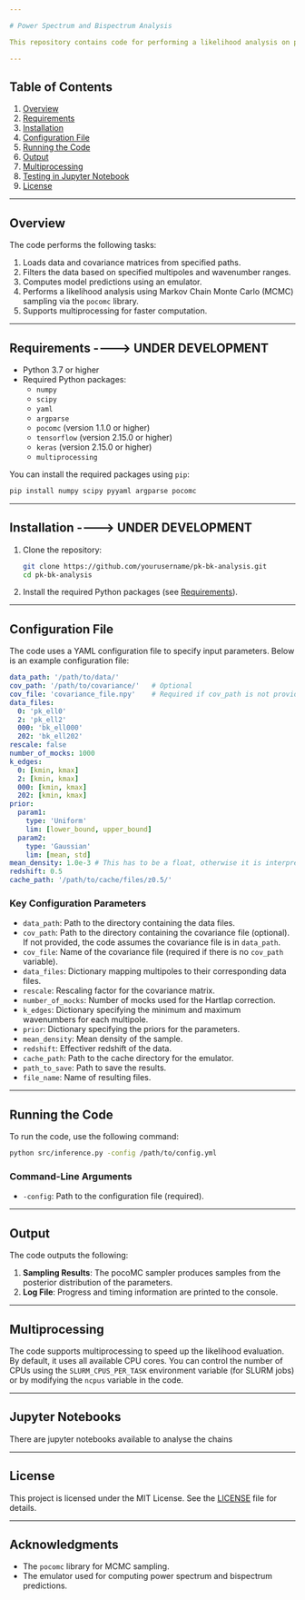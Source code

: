 ```yaml
---

# Power Spectrum and Bispectrum Analysis

This repository contains code for performing a likelihood analysis on power spectrum (`Pk`) and bispectrum (`Bk`) data using the emulator BIKER. The code is designed to work with `yml` configuration files, allowing for flexible and reproducible analysis.

---
```


## Table of Contents

1. [Overview](#overview)
2. [Requirements](#requirements)
3. [Installation](#installation)
4. [Configuration File](#configuration-file)
5. [Running the Code](#running-the-code)
6. [Output](#output)
7. [Multiprocessing](#multiprocessing)
8. [Testing in Jupyter Notebook](#testing-in-jupyter-notebook)
9. [License](#license)

---

## Overview

The code performs the following tasks:
1. Loads data and covariance matrices from specified paths.
2. Filters the data based on specified multipoles and wavenumber ranges.
3. Computes model predictions using an emulator.
4. Performs a likelihood analysis using Markov Chain Monte Carlo (MCMC) sampling via the `pocomc` library.
5. Supports multiprocessing for faster computation.

---

## Requirements ----> UNDER DEVELOPMENT

- Python 3.7 or higher
- Required Python packages:
  - `numpy`
  - `scipy`
  - `yaml`
  - `argparse`
  - `pocomc` (version 1.1.0 or higher)
  - `tensorflow` (version 2.15.0 or higher)
  - `keras` (version 2.15.0 or higher)
  - `multiprocessing`

You can install the required packages using `pip`:

```bash
pip install numpy scipy pyyaml argparse pocomc
```

---

## Installation ----> UNDER DEVELOPMENT

1. Clone the repository:

   ```bash
   git clone https://github.com/yourusername/pk-bk-analysis.git
   cd pk-bk-analysis
   ```

2. Install the required Python packages (see [Requirements](#requirements)).

---

## Configuration File

The code uses a YAML configuration file to specify input parameters. Below is an example configuration file:

```yaml
data_path: '/path/to/data/'
cov_path: '/path/to/covariance/'   # Optional
cov_file: 'covariance_file.npy'    # Required if cov_path is not provided
data_files:
  0: 'pk_ell0'
  2: 'pk_ell2'
  000: 'bk_ell000'
  202: 'bk_ell202'
rescale: false
number_of_mocks: 1000
k_edges:
  0: [kmin, kmax]
  2: [kmin, kmax]
  000: [kmin, kmax]
  202: [kmin, kmax]
prior:
  param1:
    type: 'Uniform'
    lim: [lower_bound, upper_bound]
  param2:
    type: 'Gaussian'
    lim: [mean, std]
mean_density: 1.0e-3 # This has to be a float, otherwise it is interpreted as a string.
redshift: 0.5
cache_path: '/path/to/cache/files/z0.5/'
```

### Key Configuration Parameters

- `data_path`: Path to the directory containing the data files.
- `cov_path`: Path to the directory containing the covariance file (optional). If not provided, the code assumes the covariance file is in `data_path`.
- `cov_file`: Name of the covariance file (required if there is no `cov_path` variable).
- `data_files`: Dictionary mapping multipoles to their corresponding data files.
- `rescale`: Rescaling factor for the covariance matrix.
- `number_of_mocks`: Number of mocks used for the Hartlap correction.
- `k_edges`: Dictionary specifying the minimum and maximum wavenumbers for each multipole.
- `prior`: Dictionary specifying the priors for the parameters.
- `mean_density`: Mean density of the sample.
- `redshift`: Effectiver redshift of the data.
- `cache_path`: Path to the cache directory for the emulator.
- `path_to_save`: Path to save the results.
- `file_name`: Name of resulting files.

---

## Running the Code

To run the code, use the following command:

```bash
python src/inference.py -config /path/to/config.yml
```

### Command-Line Arguments

- `-config`: Path to the configuration file (required).

---

## Output

The code outputs the following:
1. **Sampling Results**: The pocoMC sampler produces samples from the posterior distribution of the parameters.
2. **Log File**: Progress and timing information are printed to the console.

---

## Multiprocessing

The code supports multiprocessing to speed up the likelihood evaluation. By default, it uses all available CPU cores. You can control the number of CPUs using the `SLURM_CPUS_PER_TASK` environment variable (for SLURM jobs) or by modifying the `ncpus` variable in the code.

---

## Jupyter Notebooks

There are jupyter notebooks available to analyse the chains

---

## License

This project is licensed under the MIT License. See the [LICENSE](LICENSE) file for details.

---

## Acknowledgments

- The `pocomc` library for MCMC sampling.
- The emulator used for computing power spectrum and bispectrum predictions.
